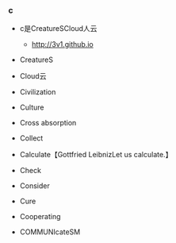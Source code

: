 ### c
* c是CreatureSCloud人云
  * http://3v1.github.io

* CreatureS
* Cloud云
* Civilization
* Culture
* Cross absorption
* Collect
* Calculate【Gottfried LeibnizLet us calculate.】
* Check
* Consider
* Cure
* Cooperating
* COMMUNIcateSM
